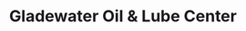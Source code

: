 ---
title: "Gladewater Oil & Lube Center"
url: /gladewater/gladewater-oil-und-lube-center/
shop: Autowerkstatt
---